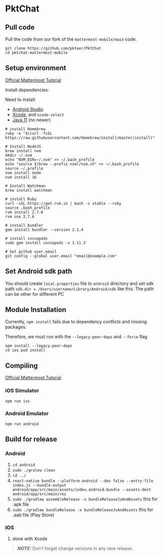 # PktChat
## Pull code

Pull the code from our fork of the `mattermost-mobile/main` code.

```
git clone https://github.com/pkteer/PktChat
cd pktchat-mattermost-mobile
```

## Setup environment

[Official Mattermost Tutorial](https://developers.mattermost.com/contribute/mobile/developer-setup/)

Install dependencies:

Need to install:
* [Android Studio](https://developer.android.com/studio)
* [Xcode](https://developer.apple.com/xcode/), and `xcode-select`
* [Java 11](https://www.oracle.com/java/technologies/javase/jdk11-archive-downloads.html) (no newer)
```
# install Homebrew
ruby -e "$(curl -fsSL https://raw.githubusercontent.com/Homebrew/install/master/install)"

# Install NodeJS
brew install nvm 
mkdir ~/.nvm 
echo "NVM_DIR=~/.nvm" >> ~/.bash_profile
echo "source $(brew --prefix nvm)/nvm.sh" >> ~/.bash_profile
source ~/.profile
nvm install node
nvm install 16

# Install Watchman
brew install watchman

# install Ruby
curl -sSL https://get.rvm.io | bash -s stable --ruby
source .bash_profile
rvm install 2.7.6
rvm use 2.7.6

# install bundler
gem install bundler --version 2.1.4

# install cocoapods
sudo gem install cocoapods -v 1.11.3

# Set github user.email
git config --global user.email "email@example.com"
```

## Set Android sdk path

You should create `local.properties` file to `android` directory and set sdk path `sdk.dir = /Users/username/Library/Android/sdk` like this.
The path can be other for different PC

## Module Installation

Currently, `npm install` fails due to dependency conflicts and missing packages.

Therefore, we must run with the `--legacy-peer-deps` and `--force` flag

```console
npm install --legacy-peer-deps
cd ios pod install
```

## Compiling

[Official Mattermost Tutorial](https://developers.mattermost.com/contribute/mobile/build-your-own/)

### iOS Simulator

```
npm run ios
```

### Android Emulator

```
npm run android
```

## Build for release
### Android
1. `cd android`
2. `sudo ./gralew clean`
3. `cd ../`
4. `react-native bundle --platform android --dev false --entry-file index.js --bundle-output android/app/src/main/assets/index.android.bundle --assets-dest android/app/src/main/res`
5. `sudo ./gradlew assembleRelease -x bundleReleaseJsAndAssets` this for .apk file
6. `sudo ./gradlew bundleRelease -x bundleReleaseJsAndAssets` this for .aab file (Play Store)

### IOS
1. done with Xcode

> **_NOTE:_**  Don't forget change versions in any new release.


